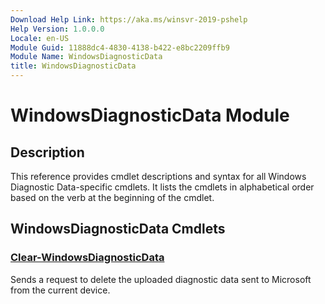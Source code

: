 ```yaml
---
Download Help Link: https://aka.ms/winsvr-2019-pshelp
Help Version: 1.0.0.0
Locale: en-US
Module Guid: 11888dc4-4830-4138-b422-e8bc2209ffb9
Module Name: WindowsDiagnosticData
title: WindowsDiagnosticData
---
```


# WindowsDiagnosticData Module
## Description
This reference provides cmdlet descriptions and syntax for all Windows Diagnostic Data-specific cmdlets. It lists the cmdlets in alphabetical order based on the verb at the beginning of the cmdlet.

## WindowsDiagnosticData Cmdlets
### [Clear-WindowsDiagnosticData](Clear-WindowsDiagnosticData.md)
Sends a request to delete the uploaded diagnostic data sent to Microsoft from the current device.


